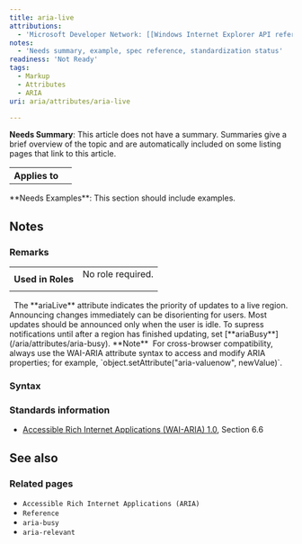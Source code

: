 ```yaml
---
title: aria-live
attributions:
  - 'Microsoft Developer Network: [[Windows Internet Explorer API reference](http://msdn.microsoft.com/en-us/library/ie/hh828809%28v=vs.85%29.aspx) Article]'
notes:
  - 'Needs summary, example, spec reference, standardization status'
readiness: 'Not Ready'
tags:
  - Markup
  - Attributes
  - ARIA
uri: aria/attributes/aria-live

---
```

**Needs Summary**: This article does not have a summary. Summaries give a brief overview of the topic and are automatically included on some listing pages that link to this article.

<table class="wikitable">
<tr>
<th>
Applies to

</th>
<td>
</td>
</tr>
</table>
**Needs Examples**: This section should include examples.

## Notes

### Remarks

<table class="wikitable">
<tr>
<th>
Used in Roles

</th>
<td>
<dl>

<dt>
No role required.

</dt>
</dl>
</td>
</tr>
</table>
  The **ariaLive** attribute indicates the priority of updates to a live region. Announcing changes immediately can be disorienting for users. Most updates should be announced only when the user is idle. To supress notifications until after a region has finished updating, set [**ariaBusy**](/aria/attributes/aria-busy). **Note**  For cross-browser compatibility, always use the WAI-ARIA attribute syntax to access and modify ARIA properties; for example, `object.setAttribute("aria-valuenow", newValue)`.

### Syntax

### Standards information

-   [Accessible Rich Internet Applications (WAI-ARIA) 1.0](http://go.microsoft.com/fwlink/p/?linkid=203793), Section 6.6

## See also

### Related pages

-   `Accessible Rich Internet Applications (ARIA)`
-   `Reference`
-   `aria-busy`
-   `aria-relevant`

